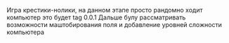 Игра крестики-нолики, на данном этапе просто рандомно ходит компьютер это будет tag 0.0.1
Дальше булу рассматривать возможности маштобирования поля и добавление уровней сложности компьютера

